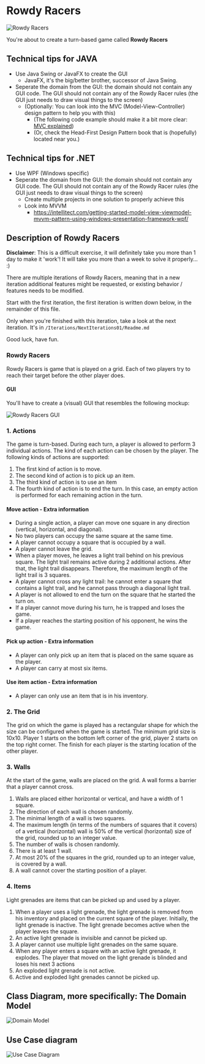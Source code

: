 # Rowdy Racers

![Rowdy Racers](rowdy_racers.png)

You're about to create a turn-based game called **Rowdy Racers**

## Technical tips for JAVA
- Use Java Swing or JavaFX to create the GUI
    - JavaFX, it's the big/better brother, successor of Java Swing.
- Seperate the domain from the GUI: the domain should not contain any GUI code. The GUI should not contain any of the Rowdy Racer rules (the GUI just needs to draw visual things to the screen)
    - (Optionally: You can look into the MVC (Model-View-Controller) design pattern to help you with this)
        - (The following code example should make it a bit more clear: [MVC explained](https://www.tutorialspoint.com/design_pattern/mvc_pattern.htm))
        - (Or, check the Head-First Design Pattern book that is (hopefully) located near you.)
    
## Technical tips for .NET
- Use WPF (Windows specific)
- Seperate the domain from the GUI: the domain should not contain any GUI code. The GUI should not contain any of the Rowdy Racer rules (the GUI just needs to draw visual things to the screen)
    - Create multiple projects in one solution to properly achieve this
    - Look into MVVM
        - https://intellitect.com/getting-started-model-view-viewmodel-mvvm-pattern-using-windows-presentation-framework-wpf/

## Description of Rowdy Racers

**Disclaimer**: This is a difficult exercise, it will definitely take you more than 1 day to make it 'work'! 
It will take you more than a week to solve it properly... :)

There are multiple iterations of Rowdy Racers, meaning that in a new iteration additional features might be requested, 
or existing behavior / features needs to be modified.

Start with the first iteration, the first iteration is written down below, in the remainder of this file.

Only when you're finished with this iteration, take a look at the next iteration. 
It's in `/Iterations/NextIterations01/Readme.md`

Good luck, have fun.

### Rowdy Racers
Rowdy Racers is game that is played on a grid. Each of two players try to
reach their target before the other player does.

#### GUI

You'll have to create a (visual) GUI that resembles the following mockup:

![Rowdy Racers GUI](rowdy_racers_gui.jpg)

### 1. Actions
The game is turn-based. During each turn, a player is allowed to perform 3 individual actions.
The kind of each action can be chosen by the player. The following kinds of actions are supported:

1. The first kind of action is to move.
2. The second kind of action is to pick up an item.
3. The third kind of action is to use an item
4. The fourth kind of action is to end the turn. In this case, an empty action is performed for
each remaining action in the turn.

#### Move action - Extra information
- During a single action, a player can move one square in any direction (vertical,
horizontal, and diagonal).
- No two players can occupy the same square at the same time.
- A player cannot occupy a square that is occupied by a wall.
- A player cannot leave the grid.
- When a player moves, he leaves a light trail behind on his previous square. The light
trail remains active during 2 additional actions. After that, the light trail disappears.
Therefore, the maximum length of the light trail is 3 squares.
- A player cannot cross any light trail: he cannot enter a square that contains a light
trail, and he cannot pass through a diagonal light trail.
- A player is not allowed to end the turn on the square that he started the turn on.
- If a player cannot move during his turn, he is trapped and loses the game.
- If a player reaches the starting position of his opponent, he wins the game.

#### Pick up action - Extra information
- A player can only pick up an item that is placed on the same square as the player.
- A player can carry at most six items.

#### Use item action - Extra information
- A player can only use an item that is in his inventory.

### 2. The Grid
The grid on which the game is played has a rectangular shape for which the size can be configured
when the game is started. The minimum grid size is 10x10. Player 1 starts on the bottom
left corner of the grid, player 2 starts on the top right corner. The finish for each player is the
starting location of the other player.

### 3. Walls
At the start of the game, walls are placed on the grid. A wall forms a barrier that a player cannot
cross.

1. Walls are placed either horizontal or vertical, and have a width of 1 square.
2. The direction of each wall is chosen randomly.
3. The minimal length of a wall is two squares.
4. The maximum length (in terms of the numbers of squares that it covers) of a vertical
(horizontal) wall is 50% of the vertical (horizontal) size of the grid, rounded up to an
integer value.
5. The number of walls is chosen randomly.
6. There is at least 1 wall.
7. At most 20% of the squares in the grid, rounded up to an integer value, is covered by a
wall.
8. A wall cannot cover the starting position of a player.

### 4. Items
Light grenades are items that can be picked up and used by a player.

1. When a player uses a light grenade, the light grenade is removed from his inventory and
placed on the current square of the player. Initially, the light grenade is inactive. The light
grenade becomes active when the player leaves the square.
2. An active light grenade is invisible and cannot be picked up.
3. A player cannot use multiple light grenades on the same square.
4. When any player enters a square with an active light grenade, it explodes. The player that
moved on the light grenade is blinded and loses his next 3 actions
5. An exploded light grenade is not active.
6. Active and exploded light grenades cannot be picked up.

## Class Diagram, more specifically: The Domain Model

![Domain Model](rowdy_racers_class_domain_model.png)

## Use Case diagram

![Use Case Diagram](rowdy_racers_use_case_diagram.jpg)
